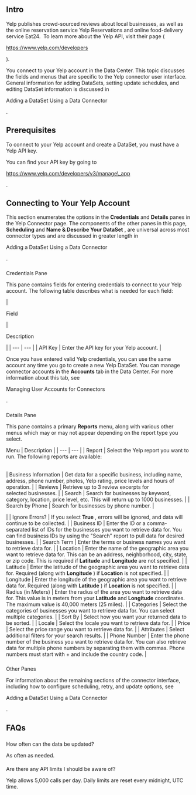 

Intro
-------

Yelp publishes crowd-sourced reviews about local businesses, as well as the online reservation service Yelp Reservations and online food-delivery service Eat24.  To learn more about the Yelp API, visit their page (

https://www.yelp.com/developers

).


 You connect to your Yelp account in the Data Center. This topic discusses the fields and menus that are specific to the Yelp connector user interface. General information for adding DataSets, setting update schedules, and editing DataSet information is discussed in

Adding a DataSet Using a Data Connector

.


 Prerequisites
---------------

To connect to your Yelp account and create a DataSet, you must have a Yelp API key.


 You can find your API key by going to

https://www.yelp.com/developers/v3/manage\_app

.


 Connecting to Your Yelp Account
---------------------------------


 This section enumerates the options in the
 **Credentials**
 and
 **Details**
 panes in the Yelp Connector page. The components of the other panes in this page,
 **Scheduling**
 and
 **Name & Describe Your DataSet**
 , are universal across most connector types and are discussed in greater length in

Adding a DataSet Using a Data Connector

.


###

Credentials Pane


 This pane contains fields for entering credentials to connect to your Yelp account. The following table describes what is needed for each field:


|

Field

|

Description

|
| --- | --- |
|
 API Key
  |
 Enter the API key for your Yelp account.
  |


 Once you have entered valid Yelp credentials, you can use the same account any time you go to create a new Yelp DataSet. You can manage connector accounts in the
 **Accounts**
 tab in the Data Center. For more information about this tab, see

Managing User Accounts for Connectors

.


###
 Details Pane

This pane contains a primary
 **Reports**
 menu, along with various other menus which may or may not appear depending on the report type you select.


 Menu
  |
 Description
  |
| --- | --- |
|
 Report
  |
 Select the Yelp report you want to run. The following reports are available:


|  |  |
| --- | --- |
|
 Business Information
  |
 Get data for a specific business, including name, address, phone number, photos, Yelp rating, price levels and hours of operation.
  |
|
 Reviews
  |
 Retrieve up to 3 review excerpts for selected businesses.
  |
|
 Search
  |
 Search for businesses by keyword, category, location, price level, etc. This will return up to 1000 businesses.
  |
|
 Search by Phone
  |
 Search for businesses by phone number.
  |

|
|
 Ignore Errors?
  |
 If you select
 **True**
 , errors will be ignored, and data will continue to be collected.
  |
|
 Business ID
  |
 Enter the ID or a comma-separated list of IDs for the businesses you want to retrieve data for. You can find business IDs by using the "Search" report to pull data for desired businesses.
  |
|
 Search Term
  |
 Enter the terms or business names you want to retrieve data for.
  |
|
 Location
  |
 Enter the name of the geographic area you want to retrieve data for. This can be an address, neighborhood, city, state, or zip code. This is required if
 **Latitude**
 and
 **Longitude**
 are not specified.
  |
|
 Latitude
  |
 Enter the latitude of the geographic area you want to retrieve data for. Required (along with
 **Longitude**
 ) if
 **Location**
 is not specified.
  |
|
 Longitude
  |
 Enter the longitude of the geographic area you want to retrieve data for. Required (along with
 **Latitude**
 ) if
 **Location**
 is not specified.
  |
|
 Radius (in Meters)
  |
 Enter the radius of the area you want to retrieve data for. This value is in meters from your
 **Latitude**
 and
 **Longitude**
 coordinates. The maximum value is 40,000 meters (25 miles).
  |
|
 Categories
  |
 Select the categories of businesses you want to retrieve data for. You can select multiple categories.
  |
|
 Sort By
  |
 Select how you want your returned data to be sorted.
  |
|
 Locale
  |
 Select the locale you want to retrieve data for.
  |
|
 Price
  |
 Select the price range you want to retrieve data for.
  |
|
 Attributes
  |
 Select additional filters for your search results.
  |
|
 Phone Number
  |
 Enter the phone number of the business you want to retrieve data for. You can also retrieve data for multiple phone numbers by separating them with commas. Phone numbers must start with + and include the country code.
  |


###
 Other Panes

For information about the remaining sections of the connector interface, including how to configure scheduling, retry, and update options, see

Adding a DataSet Using a Data Connector

.


 FAQs
------


#####
 How often can the data be updated?

As often as needed.

####
 Are there any API limits I should be aware of?

Yelp allows 5,000 calls per day. Daily limits are reset every midnight, UTC time.

